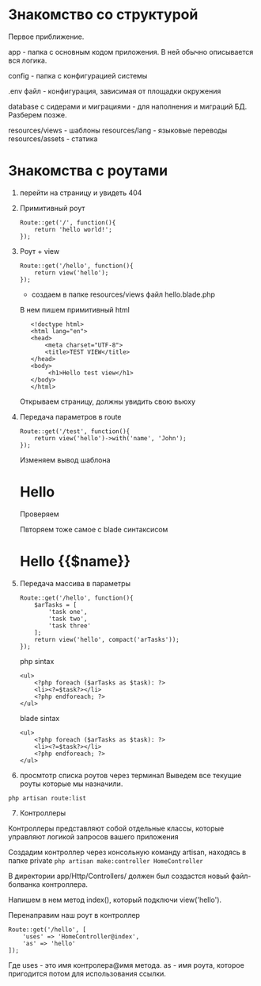 # Знакомство со структурой
Первое приближение.

app - папка с основным кодом приложения.
В ней обычно описывается вся логика.

config - папка с конфигурацией системы

.env файл - конфигурация, зависимая от площадки окружения

database с сидерами и миграциями - для наполнения и миграций БД. Разберем позже.

resources/views - шаблоны
resources/lang - языковые переводы
resources/assets - статика


# Знакомства c роутами

1. перейти на страницу и увидеть 404
2. Примитивный роут

    ```
    Route::get('/', function(){
        return 'hello world!';
    });
    ```

3. Роут + view

    ```
    Route::get('/hello', function(){
        return view('hello');
    });
    ```
    
    + создаем в папке resources/views
    файл hello.blade.php
    
    В нем пишем примитивный html
    
    ```
       <!doctype html>
       <html lang="en">
       <head>
           <meta charset="UTF-8">
           <title>TEST VIEW</title>
       </head>
       <body>
            <h1>Hello test view</h1>
       </body>
       </html>
    ```
    
    Открываем страницу, должны увидить свою вьюху

4. Передача параметров в route

    ```
    Route::get('/test', function(){
        return view('hello')->with('name', 'John');
    });
    ```
    
    Изменяем вывод шаблона 
    <h1>Hello <?=$name?></h1>
    
    Проверяем
    
    Пвторяем тоже самое с blade синтаксисом
    <h1>Hello {{$name}}</h1>
    
5. Передача массива в параметры

    ```
    Route::get('/hello', function(){
        $arTasks = [
            'task one',
            'task two',
            'task three'
        ];
        return view('hello', compact('arTasks'));
    });
    
    ```
    
    
    php sintax
    
    ```
    <ul>
        <?php foreach ($arTasks as $task): ?>
        <li><?=$task?></li>
        <?php endforeach; ?>
    </ul>
    ```
    
    blade sintax
    
    ```
    <ul>
        <?php foreach ($arTasks as $task): ?>
        <li><?=$task?></li>
        <?php endforeach; ?>
    </ul>
    ```
6. просмтотр списка роутов через терминал
Выведем все текущие роуты которые мы назначили.

```
php artisan route:list
```

7. Контроллеры

Контроллеры представляют собой отдельные классы, которые управляют логикой запросов вашего приложения

Создадим контроллер через консольную команду artisan, находясь в папке private
```php artisan make:controller HomeController```

В директории app/Http/Controllers/ должен был создастся новый файл-болванка контроллера.

Напишем в нем метод index(), который подключи view('hello').

Перенаправим наш роут в контроллер
```
Route::get('/hello', [
    'uses' => 'HomeController@index',
    'as' => 'hello'
]);
```

Где uses - это имя контролера@имя метода.
as - имя роута, которое пригодится потом для использования ссылки.

